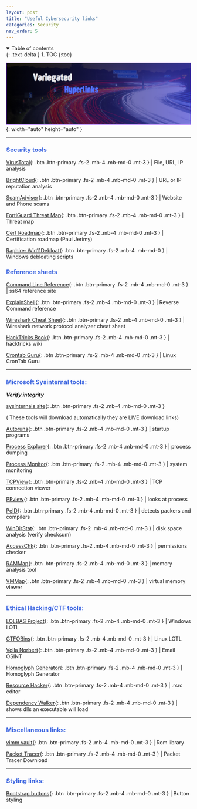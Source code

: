 ```yaml
---
layout: post
title: "Useful Cybersecurity links"
categories: Security
nav_order: 5
---
```



<details open markdown="block">
  <summary>
    Table of contents
  </summary>
  {: .text-delta }
1. TOC
{:toc}
</details>

![linnky](/assets/linnky.png){: width="auto" height="auto" }

______________________________________________________________________________________________________


### <span style="color: royalblue; font-weight: bold;">Security tools</span>

[VirusTotal]{: .btn .btn-primary .fs-2 .mb-4 .mb-md-0 .mt-3 } | File, URL, IP analysis

[BrightCloud]{: .btn .btn-primary .fs-2 .mb-4 .mb-md-0 .mt-3 } | URL or IP reputation analysis

[ScamAdviser]{: .btn .btn-primary .fs-2 .mb-4 .mb-md-0 .mt-3 } | Website and Phone scams

[FortiGuard Threat Map]{: .btn .btn-primary .fs-2 .mb-4 .mb-md-0 .mt-3 } | Threat map

[Cert Roadmap]{: .btn .btn-primary .fs-2 .mb-4 .mb-md-0 .mt-3 } | Certification roadmap (Paul Jerimy)

[Raphire: Win11Debloat]{: .btn .btn-primary .fs-2 .mb-4 .mb-md-0 } | Windows debloating scripts

### <span style="color: royalblue; font-weight: bold;">Reference sheets </span>

[Command Line Reference]{: .btn .btn-primary .fs-2 .mb-4 .mb-md-0 .mt-3 } |  ss64 reference site

[ExplainShell]{: .btn .btn-primary .fs-2 .mb-4 .mb-md-0 .mt-3 } | Reverse Command reference 

[Wireshark Cheat Sheet]{: .btn .btn-primary .fs-2 .mb-4 .mb-md-0 .mt-3 } | Wireshark network protocol analyzer cheat sheet

[HackTricks Book]{: .btn .btn-primary .fs-2 .mb-4 .mb-md-0 .mt-3 } | hacktricks wiki

[Crontab Guru]{: .btn .btn-primary .fs-2 .mb-4 .mb-md-0 .mt-3 } | Linux CronTab Guru

______________________________________________________________________________________________________


### <span style="color: royalblue; font-weight: bold;">Microsoft Sysinternal tools:</span>

***Verify integrity***

[sysinternals site]{: .btn .btn-primary .fs-2 .mb-4 .mb-md-0 .mt-3 }


( These tools will download automatically they are LIVE download links)

[Autoruns]{: .btn .btn-primary .fs-2 .mb-4 .mb-md-0 .mt-3 } | startup programs

[Process Explorer]{: .btn .btn-primary .fs-2 .mb-4 .mb-md-0 .mt-3 } | process dumping

[Process Monitor]{: .btn .btn-primary .fs-2 .mb-4 .mb-md-0 .mt-3 } | system monitoring

[TCPView]{: .btn .btn-primary .fs-2 .mb-4 .mb-md-0 .mt-3 } | TCP connection viewer

[PEview]{: .btn .btn-primary .fs-2 .mb-4 .mb-md-0 .mt-3 } | looks at process

[PeID]{: .btn .btn-primary .fs-2 .mb-4 .mb-md-0 .mt-3 } | detects packers and compilers 

[WinDirStat]{: .btn .btn-primary .fs-2 .mb-4 .mb-md-0 .mt-3 } | disk space analysis (verify checksum)

[AccessChk]{: .btn .btn-primary .fs-2 .mb-4 .mb-md-0 .mt-3 } | permissions checker

[RAMMap]{: .btn .btn-primary .fs-2 .mb-4 .mb-md-0 .mt-3 } | memory analysis tool

[VMMap]{: .btn .btn-primary .fs-2 .mb-4 .mb-md-0 .mt-3 } | virtual memory viewer

______________________________________________________________________________________________________

###  <span style="color: royalblue; font-weight: bold;">Ethical Hacking/CTF tools:</span>

[LOLBAS Project]{: .btn .btn-primary .fs-2 .mb-4 .mb-md-0 .mt-3 } | Windows LOTL

[GTFOBins]{: .btn .btn-primary .fs-2 .mb-4 .mb-md-0 .mt-3 } | Linux LOTL

[Voila Norbert]{: .btn .btn-primary .fs-2 .mb-4 .mb-md-0 .mt-3 } | Email OSINT

[Homoglyph Generator]{: .btn .btn-primary .fs-2 .mb-4 .mb-md-0 .mt-3 } | Homoglyph Generator

[Resource Hacker]{: .btn .btn-primary .fs-2 .mb-4 .mb-md-0 .mt-3 } | .rsrc editor

[Dependency Walker]{: .btn .btn-primary .fs-2 .mb-4 .mb-md-0 .mt-3 } | shows dlls an executable will load

______________________________________________________________________________________________________

###  <span style="color: royalblue; font-weight: bold;">Miscellaneous links:</span>

[vimm vault]{: .btn .btn-primary .fs-2 .mb-4 .mb-md-0 .mt-3 } | Rom library 

[Packet Tracer]{: .btn .btn-primary .fs-2 .mb-4 .mb-md-0 .mt-3 } | Packet Tracer Download

______________________________________________________________________________________________________

###  <span style="color: royalblue; font-weight: bold;">Styling links:</span>

[Bootstrap buttons]{: .btn .btn-primary .fs-2 .mb-4 .mb-md-0 .mt-3 } | Button styling


[BrightCloud]: https://www.brightcloud.com/tools/url-ip-lookup.php

[ScamAdviser]: https://www.scamadviser.com/

[VirusTotal]: https://www.virustotal.com/gui/home/upload

[Bootstrap buttons]: https://getbootstrap.com/docs/4.0/components/buttons/

[Raphire: Win11Debloat]: https://github.com/Raphire/Win11Debloat

[Command Line Reference]: https://ss64.com/

[ExplainShell]: https://explainshell.com/

[LOLBAS Project]: https://lolbas-project.github.io/

[GTFOBins]: https://gtfobins.github.io/

[Cert Roadmap]: https://pauljerimy.com/security-certification-roadmap/

[Wireshark Cheat Sheet]: https://cdn.comparitech.com/wp-content/uploads/2019/06/Wireshark-Cheat-Sheet-1.jpg

[Voila Norbert]: https://www.voilanorbert.com/

[DoubleSpeak Handbook]: https://doublespeak.chat/#/handbook#what-are-llms

[Cert Roadmap]: https://pauljerimy.com/security-certification-roadmap/

[Crontab Guru]: https://crontab.guru/

[LinEnum]: https://github.com/rebootuser/LinEnum

[Homoglyph Generator]: https://www.irongeek.com/homoglyph-attack-generator.php

[HackTricks Book]: https://book.hacktricks.xyz/welcome/readme

[FortiGuard Threat Map]: https://threatmap.fortiguard.com/

[Dependency Walker]: https://dependencywalker.com/

[Resource Hacker]: http://angusj.com/resourcehacker/

[sysinternals site]: https://live.sysinternals.com/

[process forking]: https://github.com/D4stiny/ForkPlayground

[image stenography]: https://github.com/zed-0xff/zsteg

[FLARE]: https://github.com/mandiant/flare-vm

[FLARE FLOSS]: https://github.com/mandiant/flare-floss

[Metadata]: https://github.com/ElevenPaths/FOCA

[SIMMRlatuin]: https://github.com/JoelGMSec/PSRansom

[Volatility]: https://github.com/volatilityfoundation/volatility

[Autoruns]: https://live.sysinternals.com/tools/Autoruns.exe 

[Process Explorer]: https://live.sysinternals.com/tools/procexp.exe

[Process Monitor]: https://live.sysinternals.com/Procmon.exe

[TCPView]: https://live.sysinternals.com/tcpview.exe
    
[WinDirStat]: https://live.sysinternals.com/tools/procexp.exe

[AccessChk]: https://live.sysinternals.com/accesschk64.exe

[RAMMap]: https://live.sysinternals.com/tools/Rammap.exe

[VMMap]: https://live.sysinternals.com/tools/Vmmap.exe

[PEview]:http://wjradburn.com/software/

[PEid]: https://www.aldeid.com/wiki/PEiD

[Wireshark OUI]: https://www.wireshark.org/tools/oui-lookup.html

[Cribl University]: https://cribl.io/university/

[vimm vault]: https://vimm.net/?p=vault

[packet tracer]: https://skillsforall.com/resources/lab-downloads?courseLang=en-US